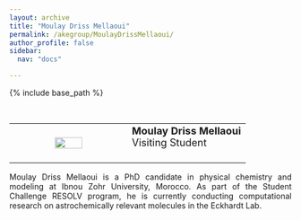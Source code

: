 ```yaml
---
layout: archive
title: "Moulay Driss Mellaoui"
permalink: /akegroup/MoulayDrissMellaoui/
author_profile: false
sidebar:
  nav: "docs"

---
```


{% include base_path %}

<font size="2"><br/></font>
<table> <style>table, th, td {border: transparent;}</style> <tr>
<td style="width:50%;" align="center" valign="middle"><img src="https://AKEckhardt.github.io/images/MoulayDrissMellaoui_2025.jpg" width="50%" height="auto%" align="middle"></td>
<td style="width:50%;" align="justify" valign="middle">
<font size="4">
<b>Moulay Driss Mellaoui</b><br/>
Visiting Student<br/>
<br/>
</font>
</td>
</tr></table>

<p style='text-align: justify;'>
Moulay Driss Mellaoui is a PhD candidate in physical chemistry and modeling at Ibnou Zohr University, Morocco. As part of the Student Challenge RESOLV program, he is currently conducting computational research on astrochemically relevant molecules in the Eckhardt Lab.
</p>




